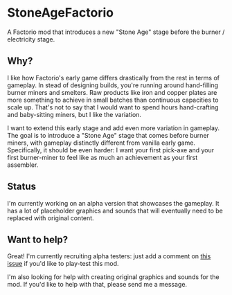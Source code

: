 # StoneAgeFactorio
A Factorio mod that introduces a new "Stone Age" stage before the burner / electricity stage.

## Why?
I like how Factorio's early game differs drastically from the rest in terms of gameplay. In stead of designing builds, you're running around hand-filling burner miners and smelters. Raw products like iron and copper plates are more something to achieve in small batches than continuous capacities to scale up. That's not to say that I would want to spend hours hand-crafting and baby-sitting miners, but I like the variation.

I want to extend this early stage and add even more variation in gameplay. The goal is to introduce a "Stone Age" stage that comes before burner miners, with gameplay distinctly different from vanilla early game. Specifically, it should be even harder: I want your first pick-axe and your first burner-miner to feel like as much an achievement as your first assembler.

## Status
I'm currently working on an alpha version that showcases the gameplay. It has a lot of placeholder graphics and sounds that will eventually need to be replaced with original content.

## Want to help?
Great! I'm currently recruiting alpha testers: just add a comment on [this issue](https://github.com/StoneAgeFactorio/StoneAgeFactorio/issues/4) if you'd like to play-test this mod.

I'm also looking for help with creating original graphics and sounds for the mod. If you'd like to help with that, please send me a message.
